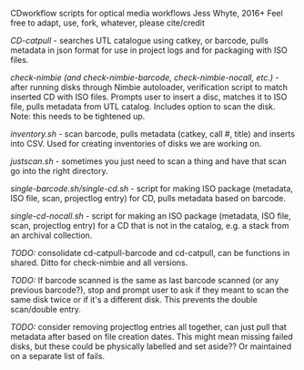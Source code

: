 CDworkflow
scripts for optical media workflows
Jess Whyte, 2016+
Feel free to adapt, use, fork, whatever, please cite/credit

*CD-catpull* - searches UTL catalogue using catkey, or barcode, pulls metadata in json format for use in project logs and for packaging with ISO files. 

*check-nimbie (and check-nimbie-barcode, check-nimbie-nocall, etc.)* - after running disks through Nimbie autoloader, verification script to match inserted CD with ISO files. Prompts user to insert a disc, matches it to ISO file, pulls metadata from UTL catalog. Includes option to scan the disk. Note: this needs to be tightened up. 

*inventory.sh* - scan barcode, pulls metadata (catkey, call #, title) and inserts into CSV. Used for creating inventories of disks we are working on. 

*justscan.sh* - sometimes you just need to scan a thing and have that scan go into the right directory. 

*single-barcode.sh/single-cd.sh* - script for making ISO package (metadata, ISO file, scan, projectlog entry) for CD, pulls metadata based on barcode. 

*single-cd-nocall.sh* - script for making an ISO package (metadata, ISO file, scan, projectlog entry) for a CD that is not in the catalog, e.g. a stack from an archival collection. 


*TODO:* consolidate cd-catpull-barcode and cd-catpull, can be functions in shared. Ditto for check-nimbie and all versions.

*TODO:* If barcode scanned is the same as last barcode scanned (or any previous barcode?), stop and prompt user to ask if they meant to scan the same disk twice or if it's a different disk. This prevents the double scan/double entry. 

*TODO:* consider removing projectlog entries all together, can just pull that metadata after based on file creation dates. This might mean missing failed disks, but these could be physically labelled and set aside?? Or maintained on a separate list of fails. 
